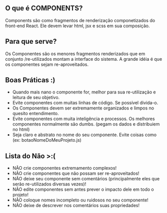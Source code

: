 ## O que é COMPONENTS?
Components são como fragmentos de renderização componetizados do front-end React. Ele devem levar html, jsx e scss em sua composição.

## Para que serve?
Os Componentes são os menores fragmentos renderizados que em conjunto /re-utilizados montam a interface do sistema.
A grande idéia é que os componentes sejam re-aproveitados.

## Boas Práticas :)
- Quando mais nano o componente for, melhor para sua re-utilização e leitura de seu objetivo.
- Evite componentes com muitas linhas de código. Se possível divida-o.
- Os Componentes devem ser extremamente organizados e limpos no quesito entendimento.
- Evite componentes com muita inteligência e processos. Os melhores componentes normalmente são dumbs. (pegam os dados e distribuiem no html)
- Seja claro e abstrato no nome do seu componente. Evite coisas como (ex: botaoNomeDoMeuProjeto.js)

## Lista do Não >:(
- NÃO crie componentes extremamento complexos!
- NÃO crie componentes que não possam ser re-aproveitados!
- NÃO deixe seu componente sem comentários (principalmente eles que serão re-utilizados diversas vezes)!
- NÃO edite componentes sem antes prever o impacto dele em todo o projeto!
- NÃO coloque nomes incompleto ou ruidosos no seu componente!
- NÃO deixe de descrever nos comentários suas propriedades!



